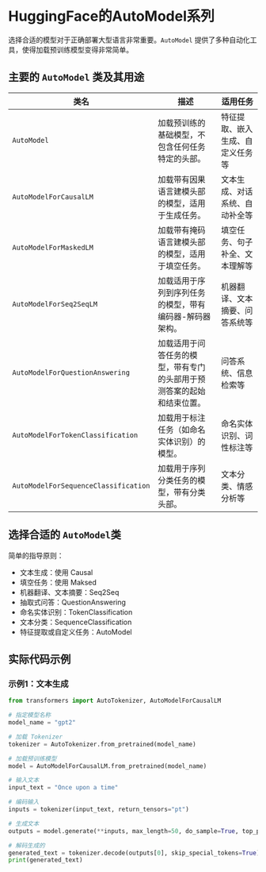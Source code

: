 # HuggingFace的AutoModel系列

选择合适的模型对于正确部署大型语言非常重要。`AutoModel` 提供了多种自动化工具，使得加载预训练模型变得非常简单。

## 主要的 `AutoModel` 类及其用途

| **类名**                             | **描述**                                                     | **适用任务**                     |
| ------------------------------------ | ------------------------------------------------------------ | -------------------------------- |
| `AutoModel`                          | 加载预训练的基础模型，不包含任何任务特定的头部。             | 特征提取、嵌入生成、自定义任务等 |
| `AutoModelForCausalLM`               | 加载带有因果语言建模头部的模型，适用于生成任务。             | 文本生成、对话系统、自动补全等   |
| `AutoModelForMaskedLM`               | 加载带有掩码语言建模头部的模型，适用于填空任务。             | 填空任务、句子补全、文本理解等   |
| `AutoModelForSeq2SeqLM`              | 加载适用于序列到序列任务的模型，带有编码器-解码器架构。      | 机器翻译、文本摘要、问答系统等   |
| `AutoModelForQuestionAnswering`      | 加载适用于问答任务的模型，带有专门的头部用于预测答案的起始和结束位置。 | 问答系统、信息检索等             |
| `AutoModelForTokenClassification`    | 加载用于标注任务（如命名实体识别）的模型。                   | 命名实体识别、词性标注等         |
| `AutoModelForSequenceClassification` | 加载用于序列分类任务的模型，带有分类头部。                   | 文本分类、情感分析等             |

## 选择合适的 `AutoModel`类

简单的指导原则：

- 文本生成：使用 Causal
- 填空任务：使用 Maksed
- 机器翻译、文本摘要：Seq2Seq
- 抽取式问答：QuestionAnswering
- 命名实体识别：TokenClassification
- 文本分类：SequenceClassification
- 特征提取或自定义任务：AutoModel

##  实际代码示例

### 示例1：文本生成

```python
from transformers import AutoTokenizer, AutoModelForCausalLM

# 指定模型名称
model_name = "gpt2"

# 加载 Tokenizer
tokenizer = AutoTokenizer.from_pretrained(model_name)

# 加载预训练模型
model = AutoModelForCausalLM.from_pretrained(model_name)

# 输入文本
input_text = "Once upon a time"

# 编码输入
inputs = tokenizer(input_text, return_tensors="pt")

# 生成文本
outputs = model.generate(**inputs, max_length=50, do_sample=True, top_p=0.95, temperature=0.7)

# 解码生成的
generated_text = tokenizer.decode(outputs[0], skip_special_tokens=True)
print(generated_text)
```

